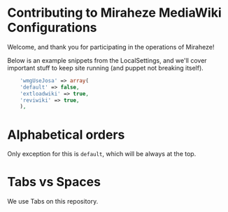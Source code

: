 # Contributing to Miraheze MediaWiki Configurations

Welcome, and thank you for participating in the operations of Miraheze!

Below is an example snippets from the LocalSettings, and we'll cover important stuff to keep site running (and puppet not breaking itself).

```php
    'wmgUseJosa' => array(
    'default' => false,
    'extloadwiki' => true,
    'reviwiki' => true,
    ),
```

# Alphabetical orders

Only exception for this is `default`, which will be always at the top.

# Tabs vs Spaces

We use Tabs on this repository.